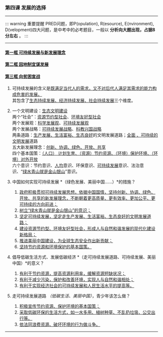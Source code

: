 ### 第四课 发展的选择

---

::: warning 重要提醒 PRED问题，即P(opulation), R(esource), E(nvironment), D(velopment)四大问题，是中考中的必考题目，一般以 **分析向大题出现，占据8分左右** 。 :::

---

#### [第一框 可持续发展与新发展理念](./%E7%AC%AC%E4%B8%80%E6%A1%86%20%E5%8F%AF%E6%8C%81%E7%BB%AD%E5%8F%91%E5%B1%95%E4%B8%8E%E6%96%B0%E5%8F%91%E5%B1%95%E7%90%86%E5%BF%B5)

#### [第二框 因地制宜谋发展](./%E7%AC%AC%E4%BA%8C%E6%A1%86%20%E5%9B%A0%E5%9C%B0%E5%88%B6%E5%AE%9C%E8%B0%8B%E5%8F%91%E5%B1%95)

#### [第三框 向贫困宣战](./%E7%AC%AC%E4%B8%89%E6%A1%86%20%E5%90%91%E8%B4%AB%E5%9B%B0%E5%AE%A3%E6%88%98)

1. 可持续发展的含义是<u>既满足当代人的需求，又不对后代人满足其需求的能力构成危害的发展。</u><br> 其包含了<u>生态持续发展、经济持续发展、社会持续发展</u>三个维度。

2. 一个文明建设：<u>生态文明建设</u><br> 两个“社会”：<u>资源节约型社会</u>、<u>环境友好型社会</u><br> 两个发展观：<u>科学发展观</u>、<u>可持续发展观</u><br> 两个发展战略：<u>可持续发展战略</u>、<u>科教兴国战略</u><br> 两条道路：<u>生产发展、生活富裕、生态良好</u>的文明发展道路；<u>全面 、可持续的文明发展</u>道路<br> 五大新发展理念：<u>创新、协调、绿色、开放、共享</u><br> 四个基本国策：<u>（人口） 计划生育、（资源）节约资源、（环境）保护环境、（环境）对外开放</u><br> 六个意识：节约意识、<u>人均</u>意识、环保意识、<u>可持续发展</u>意识、法治意识、“<u>绿水青山就是金山银山</u>”意识。

3. 中国如何实现可持续发展 *（绿色发展、美丽中国……）*的措施？
   1. <u>政府积极贯彻可持续发展思想，依据中国国情，坚持创新、协调、绿色、开放、共享的新发展理念，不断朝着更高质量、更有效率、更加公平、更可持续的方向前进；</u>
   2. <u>树立“绿水青山就是金山银山”的意识；</u>
   3. <u>坚定可持续发展，坚定走生产发展、生活富裕、生态良好的文明发展道路；</u>
   4. <u>建设资源节约型、环境友好型社会，形成人与自然和谐发展的现代化建设新格局；</u>
   5. <u>推进美丽中国建设，为全球生态安全作出新贡献；</u>
   6. <u>坚持节约资源和环境保护的基本国策。</u>

4. 倡导低碳生活方式、发展低碳经济 *（走可持续发展道路、可持续发展、美丽中国）*的意义？
   1. <u>有利于节约资源，提高资源利用率，缓解资源短缺状况；</u>
   2. <u>有利于减少污染，保护和改善环境，实现人与自然和谐相处；</u>
   3. <u>有利于实现经济社会的可持续发展和人民生活水平的提高等。</u>

5. 走可持续发展道路 *（低碳生活、美丽中国）*，青少年该怎么做？
   1. <u>积极宣传节约资源、保护环境的基本国策；</u>
   2. <u>采取低碳环保的生活方式，如一水多用、植树种草、不乱扔垃圾、公交出行等。</u>
   3. <u>依法同浪费资源、破坏环境的行为做斗争。</u>

---